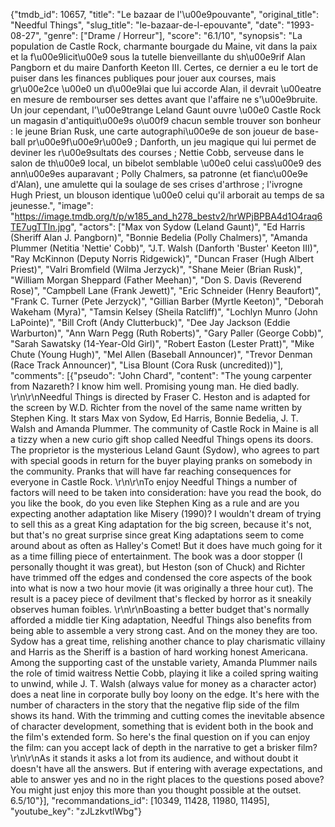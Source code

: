 {"tmdb_id": 10657, "title": "Le bazaar de l'\u00e9pouvante", "original_title": "Needful Things", "slug_title": "le-bazaar-de-l-epouvante", "date": "1993-08-27", "genre": ["Drame / Horreur"], "score": "6.1/10", "synopsis": "La population de Castle Rock, charmante bourgade du Maine, vit dans la paix et la f\u00e9licit\u00e9 sous la tutelle bienveillante du sh\u00e9rif Alan Pangborn et du maire Danforth Keeton III. Certes, ce dernier a eu le tort de puiser dans les finances publiques pour jouer aux courses, mais gr\u00e2ce \u00e0 un d\u00e9lai que lui accorde Alan, il devrait \u00eatre en mesure de rembourser ses dettes avant que l'affaire ne s'\u00e9bruite. Un jour cependant, l'\u00e9trange Leland Gaunt ouvre \u00e0 Castle Rock un magasin d'antiquit\u00e9s o\u00f9 chacun semble trouver son bonheur : le jeune Brian Rusk, une carte autographi\u00e9e de son joueur de base-ball pr\u00e9f\u00e9r\u00e9 ; Danforth, un jeu magique qui lui permet de deviner les r\u00e9sultats des courses ; Nettie Cobb, serveuse dans le salon de th\u00e9 local, un bibelot semblable \u00e0 celui cass\u00e9 des ann\u00e9es auparavant ; Polly Chalmers, sa patronne (et fianc\u00e9e d'Alan), une amulette qui la soulage de ses crises d'arthrose ; l'ivrogne Hugh Priest, un blouson identique \u00e0 celui qu'il arborait au temps de sa jeunesse.", "image": "https://image.tmdb.org/t/p/w185_and_h278_bestv2/hrWPjBPBA4d1O4raq6TE7ugTTIn.jpg", "actors": ["Max von Sydow (Leland Gaunt)", "Ed Harris (Sheriff Alan J. Pangborn)", "Bonnie Bedelia (Polly Chalmers)", "Amanda Plummer (Netitia 'Nettie' Cobb)", "J.T. Walsh (Danforth 'Buster' Keeton III)", "Ray McKinnon (Deputy Norris Ridgewick)", "Duncan Fraser (Hugh Albert Priest)", "Valri Bromfield (Wilma Jerzyck)", "Shane Meier (Brian Rusk)", "William Morgan Sheppard (Father Meehan)", "Don S. Davis (Reverend Rose)", "Campbell Lane (Frank Jewett)", "Eric Schneider (Henry Beaufort)", "Frank C. Turner (Pete Jerzyck)", "Gillian Barber (Myrtle Keeton)", "Deborah Wakeham (Myra)", "Tamsin Kelsey (Sheila Ratcliff)", "Lochlyn Munro (John LaPointe)", "Bill Croft (Andy Clutterbuck)", "Dee Jay Jackson (Eddie Warburton)", "Ann Warn Pegg (Ruth Roberts)", "Gary Paller (George Cobb)", "Sarah Sawatsky (14-Year-Old Girl)", "Robert Easton (Lester Pratt)", "Mike Chute (Young Hugh)", "Mel Allen (Baseball Announcer)", "Trevor Denman (Race Track Announcer)", "Lisa Blount (Cora Rusk (uncredited))"], "comments": [{"pseudo": "John Chard", "content": "The young carpenter from Nazareth? I know him well. Promising young man. He died badly.  \r\n\r\nNeedful Things is directed by Fraser C. Heston and is adapted for the screen by W.D. Richter from the novel of the same name written by Stephen King. It stars Max von Sydow, Ed Harris, Bonnie Bedelia, J. T. Walsh and Amanda Plummer. The community of Castle Rock in Maine is all a tizzy when a new curio gift shop called Needful Things opens its doors. The proprietor is the mysterious Leland Gaunt (Sydow), who agrees to part with special goods in return for the buyer playing pranks on somebody in the community. Pranks that will have far reaching consequences for everyone in Castle Rock. \r\n\r\nTo enjoy Needful Things a number of factors will need to be taken into consideration: have you read the book, do you like the book, do you even like Stephen King as a rule and are you expecting another adaptation like Misery (1990)? I wouldn't dream of trying to sell this as a great King adaptation for the big screen, because it's not, but that's no great surprise since great King adaptations seem to come around about as often as Halley's Comet! But it does have much going for it as a time filling piece of entertainment. The book was a door stopper (I personally thought it was great), but Heston (son of Chuck) and Richter have trimmed off the edges and condensed the core aspects of the book into what is now a two hour movie (it was originally a three hour cut). The result is a pacey piece of devilment that's flecked by horror as it sneakily observes human foibles. \r\n\r\nBoasting a better budget that's normally afforded a middle tier King adaptation, Needful Things also benefits from being able to assemble a very strong cast. And on the money they are too. Sydow has a great time, relishing another chance to play charismatic villainy and Harris as the Sheriff is a bastion of hard working honest Americana. Among the supporting cast of the unstable variety, Amanda Plummer nails the role of timid waitress Nettie Cobb, playing it like a coiled spring waiting to unwind, while J. T. Walsh (always value for money as a character actor) does a neat line in corporate bully boy loony on the edge. It's here with the number of characters in the story that the negative flip side of the film shows its hand. With the trimming and cutting comes the inevitable absence of character development, something that is evident both in the book and the film's extended form. So here's the final question on if you can enjoy the film: can you accept lack of depth in the narrative to get a brisker film? \r\n\r\nAs it stands it asks a lot from its audience, and without doubt it doesn't have all the answers. But if entering with average expectations, and able to answer yes and no in the right places to the questions posed above? You might just enjoy this more than you thought possible at the outset. 6.5/10"}], "recommandations_id": [10349, 11428, 11980, 11495], "youtube_key": "zJLzkvtlWbg"}